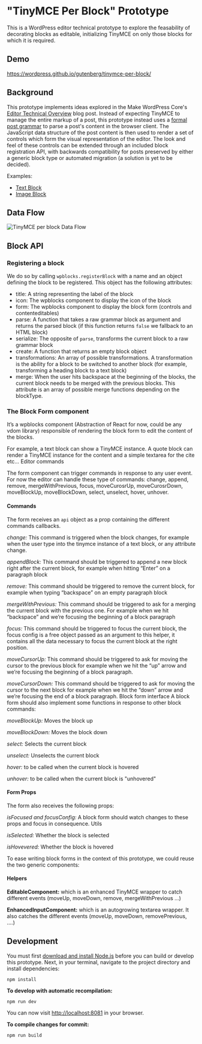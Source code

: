 "TinyMCE Per Block" Prototype
=============================

This is a WordPress editor technical prototype to explore the feasability of decorating blocks as editable, initializing TinyMCE on only those blocks for which it is required.

## Demo

https://wordpress.github.io/gutenberg/tinymce-per-block/

## Background

This prototype implements ideas explored in the Make WordPress Core's [Editor Technical Overview](https://make.wordpress.org/core/2017/01/17/editor-technical-overview/) blog post. Instead of expecting TinyMCE to manage the entire markup of a post, this prototype instead uses a [formal post grammar](https://github.com/Automattic/wp-post-grammar) to parse a post's content in the browser client. The JavaScript data structure of the post content is then used to render a set of controls which form the visual representation of the editor. The look and feel of these controls can be extended through an included block registration API, with backwards compatibility for posts preserved by either a generic block type or automated migration (a solution is yet to be decided).

Examples:

- [Text Block](./src/blocks/text-block)
- [Image Block](./src/blocks/image-block)

## Data Flow

![TinyMCE per block Data Flow](./doc/data-flow.png)

## Block API

### Registering a block
We do so by calling `wpblocks.registerBlock` with a name and an object defining the block to be registered. This object has the following attributes:

 * title: A string representing the label of the block
 * icon: The wpblocks component to display the icon of the block
 * form: The wpblocks component to display the block form (controls and contenteditables)
 * parse: A function that takes a raw grammar block as argument and returns the parsed block (if this function returns `false` we fallback to an HTML block)
 * serialize: The opposite of `parse`, transforms the current block to a raw grammar block
 * create: A function that returns an empty block object
 * transformations: An array of possible transformations. A transformation is the ability for a block to be switched to another block (for example, transforming a heading block to a text block)
 * merge: When the user hits backspace at the beginning of the blocks, the current block needs to be merged with the previous blocks. This attribute is an array of possible merge functions depending on the blockType.


### The Block Form component

It’s a wpblocks component (Abstraction of React for now, could be any vdom library) responsible of rendering the block form to edit the content of the blocks.

For example, a text block can show a TinyMCE instance. A quote block can render a TinyMCE instance for the content and a simple textarea for the cite etc…
Editor commands

The form component can trigger commands in response to any user event. For now the editor can handle these type of commands: change, append, remove, mergeWithPrevious, focus, moveCurosrUp, moveCurosrDown, moveBlockUp, moveBlockDown, select, unselect, hover, unhover.

#### Commands

The form receives an `api` object as a prop containing the different commands callbacks.

*change:* This command is triggered when the block changes, for example when the user type into the tinymce instance of a text block, or any attribute change.

*appendBlock:* This command should be triggered to append a new block right after the current block, for example when hitting “Enter” on a paragraph block

*remove:* This command should be triggered to remove the current block, for example when typing “backspace” on an empty paragraph block

*mergeWithPrevious:* This command should be triggered to ask for a merging the current block with the previous one. For example when we hit “backspace” and we’re focusing the beginning of a block paragraph

*focus:* This command should be triggered to focus the current block, the focus config is a free object passed as an argument to this helper, it contains all the data necessary to focus the current block at the right position.

*moveCursorUp:* This command should be triggered to ask for moving the cursor to the previous block for example when we hit the “up” arrow and we’re focusing the beginning of a block paragraph.

*moveCursorDown:* This command should be triggered to ask for moving the cursor to the next block for example when we hit the “down” arrow and we’re focusing the end of a block paragraph.
Block form interface
A block form should also implement some functions in response to other block commands:

*moveBlockUp:* Moves the block up

*moveBlockDown:* Moves the block down

*select:* Selects the current block

*unselect:* Unselects the current block

*hover:* to be called when the current block is hovered

*unhover:* to be called when the current block is "unhovered"

#### Form Props

The form also receives the following props:

*isFocused and focusConfig:* A block form should watch changes to these props and focus in consequence.
Utils

*isSelected:* Whether the block is selected

*isHovevered:* Whether the block is hovered

To ease writing block forms in the context of this prototype, we could reuse the two generic components:

#### Helpers

**EditableComponent:** which is an enhanced TinyMCE wrapper to catch different events (moveUp, moveDown, remove, mergeWithPrevious …)

**EnhancedInputComponent:** which is an autogrowing textarea wrapper. It also catches the different events (moveUp, moveDown, removePrevious, ….)


## Development

You must first [download and install Node.js](https://nodejs.org/en/download/) before you can build or develop this prototype. Next, in your terminal, navigate to the project directory and install dependencies:

```
npm install
```

**To develop with automatic recompilation:**

```
npm run dev
```

You can now visit [http://localhost:8081](http://localhost:8081) in your browser.

**To compile changes for commit:**

```
npm run build
```
